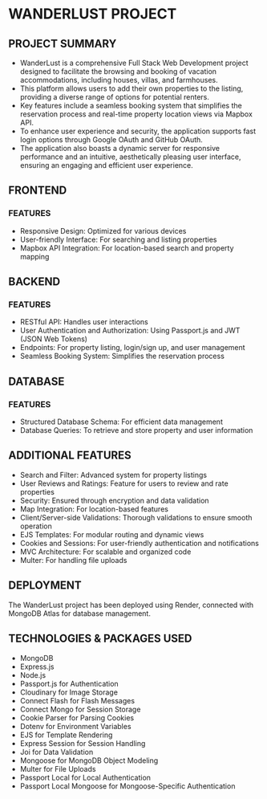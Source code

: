 # WANDERLUST PROJECT

## PROJECT SUMMARY
- WanderLust is a comprehensive Full Stack Web Development project designed to facilitate the browsing and booking of vacation accommodations, including houses, villas, and farmhouses.
- This platform allows users to add their own properties to the listing, providing a diverse range of options for potential renters.
- Key features include a seamless booking system that simplifies the reservation process and real-time property location views via Mapbox API.
- To enhance user experience and security, the application supports fast login options through Google OAuth and GitHub OAuth.
- The application also boasts a dynamic server for responsive performance and an intuitive, aesthetically pleasing user interface, ensuring an engaging and efficient user experience.

## FRONTEND
### FEATURES
- Responsive Design: Optimized for various devices
- User-friendly Interface: For searching and listing properties
- Mapbox API Integration: For location-based search and property mapping
    
## BACKEND
### FEATURES
- RESTful API: Handles user interactions
- User Authentication and Authorization: Using Passport.js and JWT (JSON Web Tokens)
- Endpoints: For property listing, login/sign up, and user management
- Seamless Booking System: Simplifies the reservation process

## DATABASE
### FEATURES
- Structured Database Schema: For efficient data management
- Database Queries: To retrieve and store property and user information

## ADDITIONAL FEATURES
- Search and Filter: Advanced system for property listings
- User Reviews and Ratings: Feature for users to review and rate properties
- Security: Ensured through encryption and data validation
- Map Integration: For location-based features
- Client/Server-side Validations: Thorough validations to ensure smooth operation
- EJS Templates: For modular routing and dynamic views
- Cookies and Sessions: For user-friendly authentication and notifications
- MVC Architecture: For scalable and organized code
- Multer: For handling file uploads

## DEPLOYMENT
The WanderLust project has been deployed using Render, connected with MongoDB Atlas for database management.

## TECHNOLOGIES & PACKAGES USED
- MongoDB
- Express.js
- Node.js
- Passport.js for Authentication
- Cloudinary for Image Storage
- Connect Flash for Flash Messages
- Connect Mongo for Session Storage
- Cookie Parser for Parsing Cookies
- Dotenv for Environment Variables
- EJS for Template Rendering
- Express Session for Session Handling
- Joi for Data Validation
- Mongoose for MongoDB Object Modeling
- Multer for File Uploads
- Passport Local for Local Authentication
- Passport Local Mongoose for Mongoose-Specific Authentication
